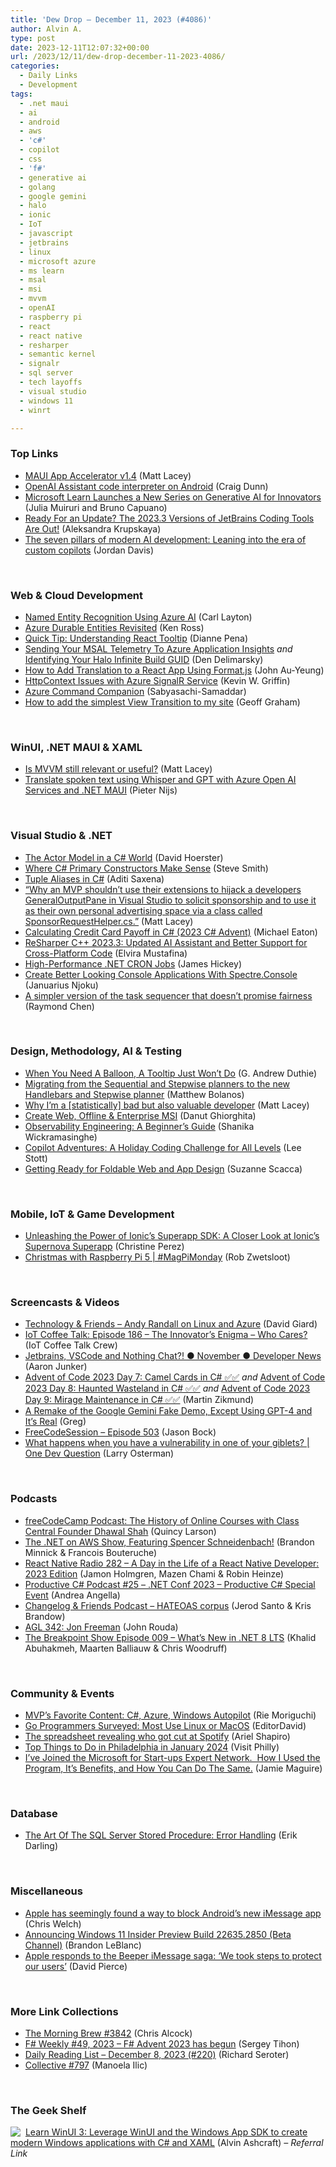 ```yaml
---
title: 'Dew Drop – December 11, 2023 (#4086)'
author: Alvin A.
type: post
date: 2023-12-11T12:07:32+00:00
url: /2023/12/11/dew-drop-december-11-2023-4086/
categories:
  - Daily Links
  - Development
tags:
  - .net maui
  - ai
  - android
  - aws
  - 'c#'
  - copilot
  - css
  - 'f#'
  - generative ai
  - golang
  - google gemini
  - halo
  - ionic
  - IoT
  - javascript
  - jetbrains
  - linux
  - microsoft azure
  - ms learn
  - msal
  - msi
  - mvvm
  - openAI
  - raspberry pi
  - react
  - react native
  - resharper
  - semantic kernel
  - signalr
  - sql server
  - tech layoffs
  - visual studio
  - windows 11
  - winrt

---
```

### <a name="top"></a>Top Links

  * <a href="https://www.mrlacey.com/2023/12/maui-app-accelerator.html" target="_blank" rel="noopener">MAUI App Accelerator v1.4</a> (Matt Lacey)
  * <a href="https://devblogs.microsoft.com/surface-duo/android-openai-chatgpt-28/" target="_blank" rel="noopener">OpenAI Assistant code interpreter on Android</a> (Craig Dunn)
  * <a href="https://techcommunity.microsoft.com/t5/educator-developer-blog/microsoft-learn-launches-a-new-series-on-generative-ai-for/ba-p/4005032" target="_blank" rel="noopener">Microsoft Learn Launches a New Series on Generative AI for Innovators</a> (Julia Muiruri and Bruno Capuano)
  * <a href="https://blog.jetbrains.com/blog/2023/12/08/ready-for-an-update-the-2023-3-versions-of-jetbrains-coding-tools-are-out/" target="_blank" rel="noopener">Ready For an Update? The 2023.3 Versions of JetBrains Coding Tools Are Out!</a> (Aleksandra Krupskaya)
  * <a href="https://azure.microsoft.com/en-us/blog/the-seven-pillars-of-modern-ai-development-leaning-into-the-era-of-custom-copilots/" target="_blank" rel="noopener">The seven pillars of modern AI development: Leaning into the era of custom copilots</a> (Jordan Davis)

&nbsp;

### <a name="web"></a>Web & Cloud Development

  * <a href="https://dev.to/cwl157/named-entity-recognition-using-azure-ai-2he8" target="_blank" rel="noopener">Named Entity Recognition Using Azure AI</a> (Carl Layton)
  * <a href="https://www.unravelled.dev/azure-durable-entities-revisited/?utm_campaign=csadvent" target="_blank" rel="noopener">Azure Durable Entities Revisited</a> (Ken Ross)
  * <a href="https://www.sitepoint.com/understanding-react-tooltip/?utm_source=rss" target="_blank" rel="noopener">Quick Tip: Understanding React Tooltip</a> (Dianne Pena)
  * <a href="https://den.dev/blog/msal-net-opentelemetry/" target="_blank" rel="noopener">Sending Your MSAL Telemetry To Azure Application Insights</a> _and_ <a href="https://den.dev/blog/halo-infinite-build-guid/" target="_blank" rel="noopener">Identifying Your Halo Infinite Build GUID</a> (Den Delimarsky)
  * <a href="https://www.telerik.com/blogs/how-to-add-translation-react-app-using-format-js" target="_blank" rel="noopener">How to Add Translation to a React App Using Format.js</a> (John Au-Yeung)
  * <a href="https://consultwithgriff.com/httpcontext-issues-azure-signalr-service/" target="_blank" rel="noopener">HttpContext Issues with Azure SignalR Service</a> (Kevin W. Griffin)
  * <a href="https://techcommunity.microsoft.com/t5/analytics-on-azure-blog/azure-command-companion/ba-p/4005044" target="_blank" rel="noopener">Azure Command Companion</a> (Sabyasachi-Samaddar)
  * <a href="https://geoffgraham.me/how-to-add-the-simplest-view-transition-to-my-site/" target="_blank" rel="noopener">How to add the simplest View Transition to my site</a> (Geoff Graham)

&nbsp;

### <a name="silverlight"></a>WinUI, .NET MAUI & XAML

  * <a href="https://www.mrlacey.com/2023/12/is-mvvm-still-relevant-or-useful.html" target="_blank" rel="noopener">Is MVVM still relevant or useful?</a> (Matt Lacey)
  * <a href="https://blog.pieeatingninjas.be/2023/12/08/translate-spoken-text-with-whisper-and-gpt-with-azure-open-ai-services-and-net-maui/" target="_blank" rel="noopener">Translate spoken text using Whisper and GPT with Azure Open AI Services and .NET MAUI</a> (Pieter Nijs)

&nbsp;

### <a name="dotnet"></a>Visual Studio & .NET

  * <a href="https://dave.agileways.com/posts/actor-model-dotnet/" target="_blank" rel="noopener">The Actor Model in a C# World</a> (David Hoerster)
  * <a href="https://blog.nimblepros.com/blogs/where-csharp-primary-constructors-make-sense/" target="_blank" rel="noopener">Where C# Primary Constructors Make Sense</a> (Steve Smith)
  * <a href="https://code-maze.com/csharp-tuple-aliases/" target="_blank" rel="noopener">Tuple Aliases in C#</a> (Aditi Saxena)
  * <a href="https://www.mrlacey.com/2023/12/why-mvp-shouldnt-use-their-extensions.html" target="_blank" rel="noopener">&#8220;Why an MVP shouldn&#8217;t use their extensions to hijack a developers GeneralOutputPane in Visual Studio to solicit sponsorship and to use it as their own personal advertising space via a class called SponsorRequestHelper.cs.&#8221;</a> (Matt Lacey)
  * <a href="https://samestuffdifferentday.net/2023/12/11/credit-card-payoff/" target="_blank" rel="noopener">Calculating Credit Card Payoff in C# (2023 C# Advent)</a> (Michael Eaton)
  * <a href="https://blog.jetbrains.com/rscpp/2023/12/07/resharper-cpp-2023-3/" target="_blank" rel="noopener">ReSharper C++ 2023.3: Updated AI Assistant and Better Support for Cross-Platform Code</a> (Elvira Mustafina)
  * <a href="https://www.jamesmichaelhickey.com/high-performance-dotnet-cron-jobs/" target="_blank" rel="noopener">High-Performance .NET CRON Jobs</a> (James Hickey)
  * <a href="https://code-maze.com/csharp-create-better-looking-console-applications-with-spectre-console/" target="_blank" rel="noopener">Create Better Looking Console Applications With Spectre.Console</a> (Januarius Njoku)
  * <a href="https://devblogs.microsoft.com/oldnewthing/20231208-00/?p=109121" target="_blank" rel="noopener">A simpler version of the task sequencer that doesn’t promise fairness</a> (Raymond Chen)

&nbsp;

### <a name="design"></a>Design, Methodology, AI & Testing

  * <a href="https://devhammer.net/2023/12/08/when-you-need-a-balloon-a-tooltip-just-wont-do/" target="_blank" rel="noopener">When You Need A Balloon, A Tooltip Just Won’t Do</a> (G. Andrew Duthie)
  * <a href="https://devblogs.microsoft.com/semantic-kernel/migrating-from-the-sequential-and-stepwise-planners-to-the-new-handlebars-and-stepwise-planner/" target="_blank" rel="noopener">Migrating from the Sequential and Stepwise planners to the new Handlebars and Stepwise planner</a> (Matthew Bolanos)
  * <a href="https://www.mrlacey.com/2023/12/why-im-statistically-bad-but-also.html" target="_blank" rel="noopener">Why I&#8217;m a [statistically] bad but also valuable developer</a> (Matt Lacey)
  * <a href="https://www.advancedinstaller.com/create-web-offline-enterprise-msi-advanced-installer.html" target="_blank" rel="noopener">Create Web, Offline & Enterprise MSI</a> (Danut Ghiorghita)
  * <a href="https://www.splunk.com/en_us/blog/learn/observability-engineering.html" target="_blank" rel="noopener">Observability Engineering: A Beginner&#8217;s Guide</a> (Shanika Wickramasinghe)
  * <a href="https://techcommunity.microsoft.com/t5/educator-developer-blog/copilot-adventures-a-holiday-coding-challenge-for-all-levels/ba-p/4004127" target="_blank" rel="noopener">Copilot Adventures: A Holiday Coding Challenge for All Levels</a> (Lee Stott)
  * <a href="https://www.telerik.com/blogs/getting-ready-foldable-web-app-design" target="_blank" rel="noopener">Getting Ready for Foldable Web and App Design</a> (Suzanne Scacca)

&nbsp;

### <a name="mobile"></a>Mobile, IoT & Game Development

  * <a href="https://ionic.io/blog/a-closer-look-at-ionics-supernova-superapp" target="_blank" rel="noopener">Unleashing the Power of Ionic’s Superapp SDK: A Closer Look at Ionic’s Supernova Superapp</a> (Christine Perez)
  * <a href="https://www.raspberrypi.com/news/christmas-with-raspberry-pi-5-magpimonday/" target="_blank" rel="noopener">Christmas with Raspberry Pi 5 | #MagPiMonday</a> (Rob Zwetsloot)

&nbsp;

### <a name="videos"></a>Screencasts & Videos

  * <a href="https://davidgiard.com/andy-randall-on-linux-and-azure" target="_blank" rel="noopener">Technology & Friends &#8211; Andy Randall on Linux and Azure</a> (David Giard)
  * <a href="http://www.youtube.com/watch?v=jRBPIm5DD0M" target="_blank" rel="noopener">IoT Coffee Talk: Episode 186 &#8211; The Innovator&#8217;s Enigma &#8211; Who Cares?</a> (IoT Coffee Talk Crew)
  * <a href="http://www.youtube.com/watch?v=MXtwjZoEr8E" target="_blank" rel="noopener">Jetbrains, VSCode and Nothing Chat?! ● November ● Developer News</a> (Aaron Junker)
  * <a href="http://www.youtube.com/watch?v=Ta8Gw2Yshb4" target="_blank" rel="noopener">Advent of Code 2023 Day 7: Camel Cards in C# ✅✅</a> _and_ <a href="http://www.youtube.com/watch?v=r5LyZ9e79Ks" target="_blank" rel="noopener">Advent of Code 2023 Day 8: Haunted Wasteland in C# ✅✅</a> _and_ <a href="http://www.youtube.com/watch?v=4elkSgB2-kk" target="_blank" rel="noopener">Advent of Code 2023 Day 9: Mirage Maintenance in C# ✅✅</a> (Martin Zikmund)
  * <a href="https://sagittarius.greg.technology/" target="_blank" rel="noopener">A Remake of the Google Gemini Fake Demo, Except Using GPT-4 and It’s Real</a> (Greg)
  * <a href="http://www.youtube.com/watch?v=8yn4yiPXFzk" target="_blank" rel="noopener">FreeCodeSession &#8211; Episode 503</a> (Jason Bock)
  * <a href="http://www.youtube.com/watch?v=QI9oEs667kY" target="_blank" rel="noopener">What happens when you have a vulnerability in one of your giblets? | One Dev Question</a> (Larry Osterman)

&nbsp;

### <a name="podcasts"></a>Podcasts

  * <a href="https://www.freecodecamp.org/news/podcast-history-of-online-courses-dhawal-shah/" target="_blank" rel="noopener">freeCodeCamp Podcast: The History of Online Courses with Class Central Founder Dhawal Shah</a> (Quincy Larson)
  * <a href="https://art19.com/shows/net-on-aws/episodes/bcc1856d-a7ae-42c7-94da-fcd6fd421454" target="_blank" rel="noopener">The .NET on AWS Show, Featuring Spencer Schneidenbach!</a> (Brandon Minnick & Francois Bouteruche)
  * <a href="https://reactnativeradio.com/episodes/rnr-282-a-day-in-the-life-of-a-react-native-developer-2023-edition" target="_blank" rel="noopener">React Native Radio 282 &#8211; A Day in the Life of a React Native Developer: 2023 Edition</a> (Jamon Holmgren, Mazen Chami & Robin Heinze)
  * <a href="https://podcasters.spotify.com/pod/show/productivecsharp/episodes/25---NET-Conf-2023---Productive-C-Special-Event-e2d1nm9" target="_blank" rel="noopener">Productive C# Podcast #25 &#8211; .NET Conf 2023 &#8211; Productive C# Special Event</a> (Andrea Angella)
  * <a href="https://changelog.com/friends/24" target="_blank" rel="noopener">Changelog & Friends Podcast &#8211; HATEOAS corpus</a> (Jerod Santo & Kris Brandow)
  * <a href="https://www.ageekleader.com/agl-342-jon-freeman/" target="_blank" rel="noopener">AGL 342: Jon Freeman</a> (John Rouda)
  * <a href="https://www.breakpoint.show/podcast/episode-009-whats-new-in-net-8-lts/" target="_blank" rel="noopener">The Breakpoint Show Episode 009 – What’s New in .NET 8 LTS</a> (Khalid Abuhakmeh, Maarten Balliauw & Chris Woodruff)

&nbsp;

### <a name="events"></a>Community & Events

  * <a href="https://techcommunity.microsoft.com/t5/microsoft-mvp-communities-blog/mvp-s-favorite-content-c-azure-windows-autopilot/ba-p/4000691" target="_blank" rel="noopener">MVP’s Favorite Content: C#, Azure, Windows Autopilot</a> (Rie Moriguchi)
  * <a href="https://developers.slashdot.org/story/23/12/09/0445214/go-programmers-surveyed-most-use-linux-or-macos?utm_source=rss1.0mainlinkanon&utm_medium=feed" target="_blank" rel="noopener">Go Programmers Surveyed: Most Use Linux or MacOS</a> (EditorDavid)
  * <a href="https://www.theverge.com/2023/12/8/23993923/spotify-layoff-spreadsheet-vogel-ek-apple-ios-mike-baker" target="_blank" rel="noopener">The spreadsheet revealing who got cut at Spotify</a> (Ariel Shapiro)
  * <a href="https://www.visitphilly.com/articles/philadelphia/top-things-to-do-in-philadelphia-in-january/" target="_blank" rel="noopener">Top Things to Do in Philadelphia in January 2024</a> (Visit Philly)
  * <a href="https://jamiemaguire.net/index.php/2023/12/09/ive-joined-the-microsoft-for-start-ups-expert-network-how-i-used-the-program-its-benefits-and-how-you-can-do-the-same/?utm_source=rss&utm_medium=rss&utm_campaign=ive-joined-the-microsoft-for-start-ups-expert-network-how-i-used-the-program-its-benefits-and-how-you-can-do-the-same" target="_blank" rel="noopener">I’ve Joined the Microsoft for Start-ups Expert Network.  How I Used the Program, It’s Benefits, and How You Can Do The Same.</a> (Jamie Maguire)

&nbsp;

### <a name="sql"></a>Database

  * <a href="https://erikdarling.com/the-art-of-the-sql-server-stored-procedure-error-handling/" target="_blank" rel="noopener">The Art Of The SQL Server Stored Procedure: Error Handling</a> (Erik Darling)

&nbsp;

### <a name="misc"></a>Miscellaneous

  * <a href="https://www.theverge.com/2023/12/8/23994089/apple-beeper-mini-android-blocked-imessage-app" target="_blank" rel="noopener">Apple has seemingly found a way to block Android’s new iMessage app</a> (Chris Welch)
  * <a href="https://blogs.windows.com/windows-insider/2023/12/08/announcing-windows-11-insider-preview-build-22635-2850-beta-channel/" target="_blank" rel="noopener">Announcing Windows 11 Insider Preview Build 22635.2850 (Beta Channel)</a> (Brandon LeBlanc)
  * <a href="https://www.theverge.com/2023/12/9/23995150/beeper-imessage-android-apple-statement" target="_blank" rel="noopener">Apple responds to the Beeper iMessage saga: ‘We took steps to protect our users’</a> (David Pierce)

&nbsp;

### <a name="links"></a>More Link Collections

  * <a href="https://blog.cwa.me.uk/2023/12/11/the-morning-brew-3842/" target="_blank" rel="noopener">The Morning Brew #3842</a> (Chris Alcock)
  * <a href="https://sergeytihon.com/2023/12/09/f-weekly-48-2023-f-advent-2023-has-begun/" target="_blank" rel="noopener">F# Weekly #49, 2023 – F# Advent 2023 has begun</a> (Sergey Tihon)
  * <a href="https://seroter.com/2023/12/08/daily-reading-list-december-8-2023-220/" target="_blank" rel="noopener">Daily Reading List – December 8, 2023 (#220)</a> (Richard Seroter)
  * <a href="https://tympanus.net/codrops/collective/collective-797/" target="_blank" rel="noopener">Collective #797</a> (Manoela Ilic)

&nbsp;

### <a name="shelf"></a>The Geek Shelf

<a href="https://www.amazon.com/dp/1805120069/?tag=amavin-20" target="_blank" rel="noopener"><img decoding="async" style="margin: 0px 4px 0px 0px; border: 0px currentcolor; float: left; display: inline; background-image: none;" src="https://m.media-amazon.com/images/W/MEDIAX_792452-T2/images/I/41EyACcIdNL._SS135_.jpg" align="left" border="0" /></a> <a href="https://www.amazon.com/dp/1805120069/?tag=amavin-20" target="_blank" rel="noopener">Learn WinUI 3: Leverage WinUI and the Windows App SDK to create modern Windows applications with C# and XAML</a> (Alvin Ashcraft) _&#8211; Referral Link_